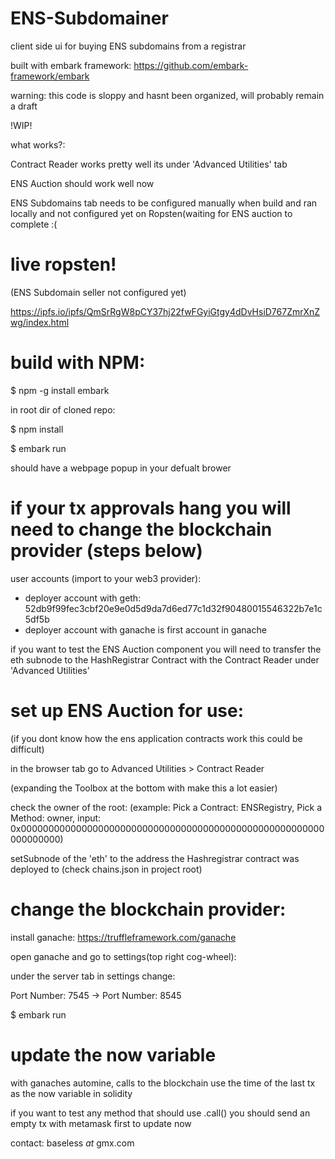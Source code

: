 # ENS-Subdomainer
client side ui for buying ENS subdomains from a registrar

built with embark framework: https://github.com/embark-framework/embark

warning: this code is sloppy and hasnt been organized, will probably remain a draft

!WIP!

what works?:

  Contract Reader works pretty well its under 'Advanced Utilities' tab
  
  ENS Auction should work well now
  
  ENS Subdomains tab needs to be configured manually when build and ran locally and not configured yet on Ropsten(waiting for ENS auction to complete :(

  # live ropsten!
  
  (ENS Subdomain seller not configured yet)
  
  https://ipfs.io/ipfs/QmSrRgW8pCY37hj22fwFGyiGtgy4dDvHsiD767ZmrXnZwg/index.html
  
  # build with NPM:
  
  $ npm -g install embark
  
  in root dir of cloned repo:
  
  $ npm install
  
  $ embark run
  
  should have a webpage popup in your defualt brower  
  
  # if your tx approvals hang you will need to change the blockchain provider (steps below)
  
  user accounts (import to your web3 provider):
  
  * deployer account with geth: 52db9f99fec3cbf20e9e0d5d9da7d6ed77c1d32f90480015546322b7e1c5df5b
  * deployer account with ganache is first account in ganache
  
  if you want to test the ENS Auction component you will need to transfer the eth subnode to the HashRegistrar Contract with the Contract Reader under 'Advanced Utilities'

  
  
  # set up ENS Auction for use:
  
  (if you dont know how the ens application contracts work this could be difficult)
  
  in the browser tab go to Advanced Utilities > Contract Reader
  
  (expanding the Toolbox at the bottom with make this a lot easier)
  
  check the owner of the root: (example: Pick a Contract: ENSRegistry, Pick a Method: owner, input: 0x0000000000000000000000000000000000000000000000000000000000000000)
  
  setSubnode of the 'eth' to the address the Hashregistrar contract was deployed to (check chains.json in project root)
  
  
  
  # change the blockchain provider:
  
  install ganache: https://truffleframework.com/ganache
  
  open ganache and go to settings(top right cog-wheel):
  
   under the server tab in settings change:
    
   Port Number: 7545 -> Port Number: 8545
   
   $ embark run
   
   
   
   # update the now variable
   
   with ganaches automine, calls to the blockchain use the time of the last tx as the now variable in solidity
          
   if you want to test any method that should use .call() you should send an empty tx with metamask first to update now
          
   
  

    

contact: baseless *at* gmx.com
